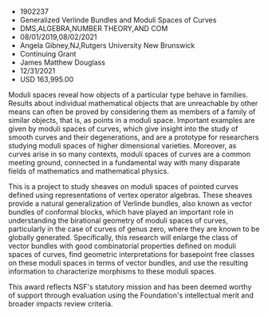 
* 1902237
* Generalized Verlinde Bundles and Moduli Spaces of Curves
* DMS,ALGEBRA,NUMBER THEORY,AND COM
* 08/01/2019,08/02/2021
* Angela Gibney,NJ,Rutgers University New Brunswick
* Continuing Grant
* James Matthew Douglass
* 12/31/2021
* USD 163,995.00

Moduli spaces reveal how objects of a particular type behave in families.
Results about individual mathematical objects that are unreachable by other
means can often be proved by considering them as members of a family of similar
objects, that is, as points in a moduli space. Important examples are given by
moduli spaces of curves, which give insight into the study of smooth curves and
their degenerations, and are a prototype for researchers studying moduli spaces
of higher dimensional varieties. Moreover, as curves arise in so many contexts,
moduli spaces of curves are a common meeting ground, connected in a fundamental
way with many disparate fields of mathematics and mathematical physics.

This is a project to study sheaves on moduli spaces of pointed curves defined
using representations of vertex operator algebras. These sheaves provide a
natural generalization of Verlinde bundles, also known as vector bundles of
conformal blocks, which have played an important role in understanding the
birational geometry of moduli spaces of curves, particularly in the case of
curves of genus zero, where they are known to be globally generated.
Specifically, this research will enlarge the class of vector bundles with good
combinatorial properties defined on moduli spaces of curves, find geometric
interpretations for basepoint free classes on these moduli spaces in terms of
vector bundles, and use the resulting information to characterize morphisms to
these moduli spaces.

This award reflects NSF's statutory mission and has been deemed worthy of
support through evaluation using the Foundation's intellectual merit and broader
impacts review criteria.
